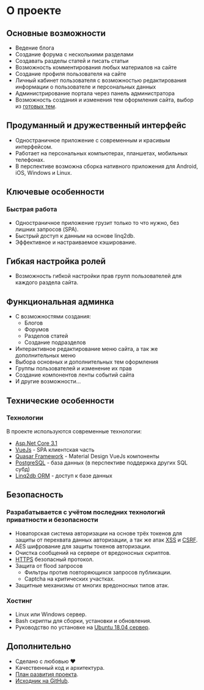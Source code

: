 # О проекте

## Основные возможности

- Ведение блога
- Создание форума с несколькими разделами
- Создавать разделы статей и писать статьи
- Возможность комментирования любых материалов на сайте
- Создание профиля пользователя на сайте
- Личный кабинет пользователя с возможностью редактирования информации о пользователе и персональных данных
- Администрирование портала через панель администратора
- Возможность создания и изменения тем оформления сайта, выбор из [готовых тем](https://github.com/sunengine/SunEngine.Skins).

    
## Продуманный и дружественный интерфейс

- Одностраничное приложение c современным и красивым интерфейсом.
- Работает на персональных компьютерах, планшетах, мобильных телефонах.
- В перспективе возможна сборка нативного приложения для Android, iOS, Windows и Linux. 

    
## Ключевые особенности

### Быстрая работа

- Одностраничное приложение грузит только то что нужно, без лишних запросов (SPA).
- Быстрый доступ к данным на основе linq2db.
- Эффективное и настраиваемое кэширование.

    
## Гибкая настройка ролей

- Возможность гибкой настройки прав групп пользователей для каждого раздела сайта.


## Функциональная админка

- С возможностями создания:
  - Блогов
  - Форумов
  - Разделов статей
  - Создание подразделов
- Интерактивное редактирование меню сайта, а так же дополнительных меню
- Выбора основных и дополнительных тем оформления
- Группы пользователей и изменение их прав
- Создание компонентов ленты событий сайта
- И другие возможности...

    
## Технические особенности

### Технологии

В проекте используются современные технологии:

- [Asp.Net Core 3.1](https://dotnet.microsoft.com/download/dotnet-core/3.1)
- [VueJs](https://ru.vuejs.org/index.html) - SPA клиентская часть
- [Quasar Framework](https://quasar.dev/start/pick-quasar-flavour) - Material Design VueJs компоненты
- [PostgreSQL](https://www.postgresql.org/) - база данных (в перспективе поддержка других SQL субд)
- [Linq2db ORM](https://github.com/linq2db/linq2db) - доступ к базе данных

    
## Безопасность

### Разрабатывается с учётом последних технологий приватности и безопасности

- Новаторская система авторизации на основе трёх токенов для защиты от перехвата данных авторизации, а так же атак [XSS](https://ru.wikipedia.org/wiki/%D0%9C%D0%B5%D0%B6%D1%81%D0%B0%D0%B9%D1%82%D0%BE%D0%B2%D1%8B%D0%B9_%D1%81%D0%BA%D1%80%D0%B8%D0%BF%D1%82%D0%B8%D0%BD%D0%B3) и [CSRF](https://ru.wikipedia.org/wiki/%D0%9C%D0%B5%D0%B6%D1%81%D0%B0%D0%B9%D1%82%D0%BE%D0%B2%D0%B0%D1%8F_%D0%BF%D0%BE%D0%B4%D0%B4%D0%B5%D0%BB%D0%BA%D0%B0_%D0%B7%D0%B0%D0%BF%D1%80%D0%BE%D1%81%D0%B0).
- AES шифрование для защиты токенов авторизации.
- Очистка сообщений на сервере от вредоносных скриптов.
- [HTTPS](https://ru.wikipedia.org/w/index.php?search=HTTPS&title=%D0%A1%D0%BB%D1%83%D0%B6%D0%B5%D0%B1%D0%BD%D0%B0%D1%8F%3A%D0%9F%D0%BE%D0%B8%D1%81%D0%BA&go=%D0%9F%D0%B5%D1%80%D0%B5%D0%B9%D1%82%D0%B8&wprov=acrw1_0) безопасный протокол.
- Защита от flood запросов
  - Фильтры против повторяющихся запросов публикации.
  - Captcha на критических участках.
- Защитные механизмы от многих вредоносных типов атак.

    
### Хостинг

- Linux или Windows сервер.
- Bash скрипты для сборки, установки и обновления.
- Руководство по установке на [Ubuntu 18.04 сервер](https://sunengine.site/install/14).

    
## Дополнительно

- Сделано с любовью ❤
- Качественный код и архитектура.
- [План развития проекта](https://sunengine.site/texts/roadmap).
- [Исходник на GitHub](https://github.com/sunengine/SunEngine).



